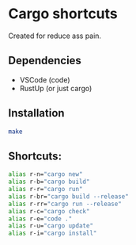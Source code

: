 # Cargo shortcuts
Created for reduce ass pain.

## Dependencies
- VSCode (code)
- RustUp (or just cargo)

## Installation
```bash
make
```

## Shortcuts:
```bash
alias r-n="cargo new"
alias r-b="cargo build"
alias r-r="cargo run"
alias r-br="cargo build --release"
alias r-rr="cargo run --release"
alias r-c="cargo check"
alias r-e="code ."
alias r-u="cargo update"
alias r-i="cargo install"
```
